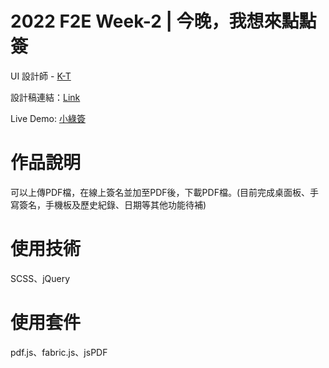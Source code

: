 # 2022 F2E Week-2 | 今晚，我想來點點簽

UI 設計師 - [K-T](https://2022.thef2e.com/users/12061579703802991521)

設計稿連結：[Link](https://www.figma.com/file/6ZjDFQSrwRy6OUAXDmJNhz/%E5%B0%8F%E7%B6%A0%E7%B0%BD?t=XXZRjC1EXajwiEtG-0)

Live Demo: [小綠簽](https://meijun17.github.io/the_f2e_4th_week2/)

# 作品說明

可以上傳PDF檔，在線上簽名並加至PDF後，下載PDF檔。(目前完成桌面板、手寫簽名，手機板及歷史紀錄、日期等其他功能待補)

# 使用技術

SCSS、jQuery

# 使用套件

pdf.js、fabric.js、jsPDF

